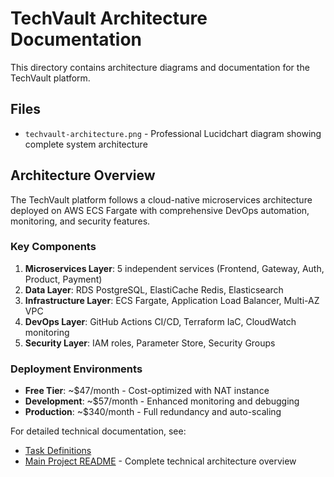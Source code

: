 # TechVault Architecture Documentation

This directory contains architecture diagrams and documentation for the TechVault platform.

## Files

- `techvault-architecture.png` - Professional Lucidchart diagram showing complete system architecture

## Architecture Overview

The TechVault platform follows a cloud-native microservices architecture deployed on AWS ECS Fargate with comprehensive DevOps automation, monitoring, and security features.

### Key Components

1. **Microservices Layer**: 5 independent services (Frontend, Gateway, Auth, Product, Payment)
2. **Data Layer**: RDS PostgreSQL, ElastiCache Redis, Elasticsearch
3. **Infrastructure Layer**: ECS Fargate, Application Load Balancer, Multi-AZ VPC
4. **DevOps Layer**: GitHub Actions CI/CD, Terraform IaC, CloudWatch monitoring
5. **Security Layer**: IAM roles, Parameter Store, Security Groups

### Deployment Environments

- **Free Tier**: ~$47/month - Cost-optimized with NAT instance
- **Development**: ~$57/month - Enhanced monitoring and debugging
- **Production**: ~$340/month - Full redundancy and auto-scaling

For detailed technical documentation, see:
- [Task Definitions](../aws/task-definitions/README.md)
- [Main Project README](../README.md) - Complete technical architecture overview
